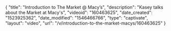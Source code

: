 {
    "title": "Introduction to The Market @ Macy’s",
    "description": "Kasey talks about the Market at Macy's",
    "videoid": "160463625",
    "date_created": "1523925362",
    "date_modified": "1546466766",
    "type": "captivate",
    "layout": "video",
    "url": "\/v\/introduction-to-the-market-macys\/160463625"
}